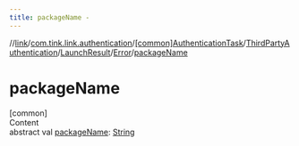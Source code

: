 ```yaml
---
title: packageName -
---
```

//[link](../../../../../index.md)/[com.tink.link.authentication](../../../../index.md)/[[common]AuthenticationTask](../../../index.md)/[ThirdPartyAuthentication](../../index.md)/[LaunchResult](../index.md)/[Error](index.md)/[packageName](package-name.md)



# packageName  
[common]  
Content  
abstract val [packageName](package-name.md): [String](https://kotlinlang.org/api/latest/jvm/stdlib/kotlin/-string/index.html)  



